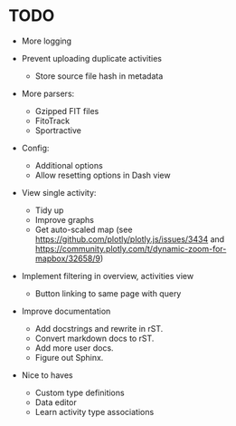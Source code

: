 # TODO

- More logging
  
- Prevent uploading duplicate activities
  - Store source file hash in metadata
  
- More parsers:
  - Gzipped FIT files
  - FitoTrack
  - Sportractive

- Config:
  - Additional options
  - Allow resetting options in Dash view
  
- View single activity:
  - Tidy up
  - Improve graphs
  - Get auto-scaled map (see https://github.com/plotly/plotly.js/issues/3434 and https://community.plotly.com/t/dynamic-zoom-for-mapbox/32658/9)
  
- Implement filtering in overview, activities view
  - Button linking to same page with query

- Improve documentation
  - Add docstrings and rewrite in rST.
  - Convert markdown docs to rST.
  - Add more user docs.
  - Figure out Sphinx.
  
- Nice to haves
  - Custom type definitions
  - Data editor
  - Learn activity type associations